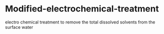 # Modified-electrochemical-treatment
electro chemical treatment to remove the total dissolved solvents from the surface water
